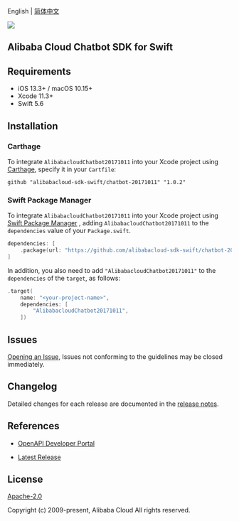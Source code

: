 English | [简体中文](README-CN.md)

![](https://aliyunsdk-pages.alicdn.com/icons/AlibabaCloud.svg)

## Alibaba Cloud Chatbot SDK for Swift

## Requirements

- iOS 13.3+ / macOS 10.15+
- Xcode 11.3+
- Swift 5.6

## Installation

### Carthage

To integrate `AlibabacloudChatbot20171011` into your Xcode project using [Carthage](https://github.com/Carthage/Carthage), specify it in your `Cartfile`:

```ogdl
github "alibabacloud-sdk-swift/chatbot-20171011" "1.0.2"
```

### Swift Package Manager

To integrate `AlibabacloudChatbot20171011` into your Xcode project using [Swift Package Manager](https://swift.org/package-manager/) , adding `AlibabacloudChatbot20171011` to the `dependencies` value of your `Package.swift`.

```swift
dependencies: [
    .package(url: "https://github.com/alibabacloud-sdk-swift/chatbot-20171011.git", from: "1.0.2")
]
```

In addition, you also need to add `"AlibabacloudChatbot20171011"` to the `dependencies` of the `target`, as follows:

```swift
.target(
    name: "<your-project-name>",
    dependencies: [
        "AlibabacloudChatbot20171011",
    ])
```

## Issues

[Opening an Issue](https://github.com/alibabacloud-sdk-swift/chatbot-20171011/issues/new), Issues not conforming to the guidelines may be closed immediately.

## Changelog

Detailed changes for each release are documented in the [release notes](./ChangeLog.txt).

## References

* [OpenAPI Developer Portal](https://next.api.alibabacloud.com/home)
- [Latest Release](https://github.com/alibabacloud-sdk-swift/chatbot-20171011)

## License

[Apache-2.0](http://www.apache.org/licenses/LICENSE-2.0)

Copyright (c) 2009-present, Alibaba Cloud All rights reserved.
